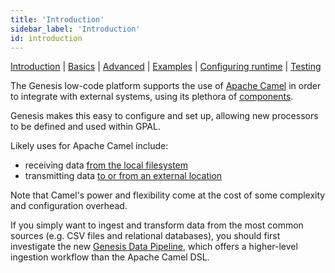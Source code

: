 ```yaml
---
title: 'Introduction'
sidebar_label: 'Introduction'
id: introduction
---
```


[Introduction](/server-modules/integration/apache-camel/introduction/)  | [Basics](/server-modules/integration/apache-camel/basics) | [Advanced](/server-modules/integration/apache-camel/advanced) | [Examples](/server-modules/integration/apache-camel/examples) | [Configuring runtime](/server-modules/integration/apache-camel/configuring-runtime) | [Testing](/server-modules/integration/apache-camel/testing)

The Genesis low-code platform supports the use of [Apache Camel](https://camel.apache.org/) in order to integrate with external systems, using its plethora of [components](https://camel.apache.org/components/3.16.x/index.html).

Genesis makes this easy to configure and set up, allowing new processors to be defined and used within GPAL.

Likely uses for Apache Camel include:

* receiving data [from the local filesystem](/getting-started/quick-guides/loading-feed-data/overview/)
* transmitting data [to or from an external location](/getting-started/quick-guides/loading-feed-data/sftp-and-encryption/)

Note that Camel's power and flexibility come at the cost of some complexity and configuration overhead.

If you simply want to ingest and transform data from the most common sources (e.g. CSV files and relational databases), you should first investigate the new [Genesis Data Pipeline](/server-modules/integration/data-pipeline/introduction/), which offers a higher-level ingestion workflow than the Apache Camel DSL.
